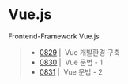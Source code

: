 # Vue.js
Frontend-Framework Vue.js
> - [0829](./README/0829.md) | &nbsp;Vue 개발환경 구축
> - [0830](./README/0830.md) | &nbsp;Vue 문법 - 1
> - [0831](./README/0831.md) | &nbsp;Vue 문법 - 2